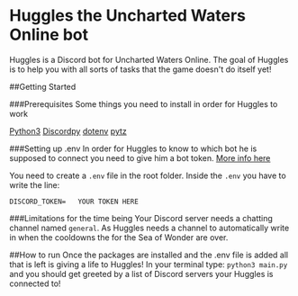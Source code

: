 # Huggles the Uncharted Waters Online bot

Huggles is a Discord bot for Uncharted Waters Online. The goal of Huggles is to help you with all sorts of tasks that the game doesn't do itself yet!

##Getting Started

###Prerequisites
Some things you need to install in order for Huggles to work

[Python3](https://www.python.org/downloads/)
[Discordpy](https://pypi.org/project/discord.py/)
[dotenv](https://pypi.org/project/python-dotenv/)
[pytz](https://pypi.org/project/pytz/)

###Setting up .env
In order for Huggles to know to which bot he is supposed to connect you need to give him a bot token.
[More info here](https://discordpy.readthedocs.io/en/latest/discord.html)

You need to create a `.env` file in the root folder.
Inside the `.env` you have to write the line:
```
DISCORD_TOKEN=   YOUR TOKEN HERE
```

###Limitations for the time being
Your Discord server needs a chatting channel named `general`. As Huggles needs a channel to automatically write in when the cooldowns the for the Sea of Wonder are over.

##How to run
Once the packages are installed and the .env file is added all that is left is giving a life to Huggles!
In your terminal type: `python3 main.py` and you should get greeted by a list of Discord servers your Huggles is connected to!

